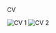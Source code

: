 CV 

![CV 1](https://github.com/cm-turjo/cv/assets/67799082/968b1edc-7fc3-44c5-87ef-bb1788c46aa6)
![CV 2](https://github.com/cm-turjo/cv/assets/67799082/b098f6c1-4e04-44c5-a6b9-e23537aa6066)
